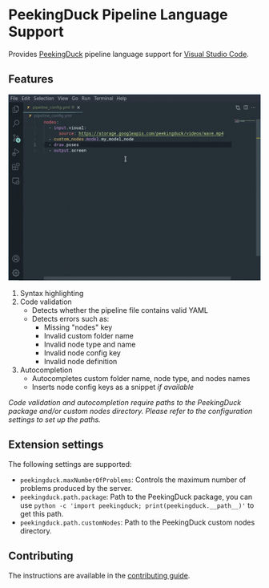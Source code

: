 # PeekingDuck Pipeline Language Support

Provides [PeekingDuck](https://github.com/aimakerspace/PeekingDuck) pipeline language support for [Visual Studio Code](https://code.visualstudio.com/).

## Features
![demo](https://raw.githubusercontent.com/aimakerspace/vscode-peekingduck/main/assets/demo.gif)

1. Syntax highlighting
1. Code validation
   - Detects whether the pipeline file contains valid YAML
   - Detects errors such as:
     - Missing "nodes" key
     - Invalid custom folder name
     - Invalid node type and name
     - Invalid node config key
     - Invalid node definition
1. Autocompletion
   - Autocompletes custom folder name, node type, and nodes names
   - Inserts node config keys as a snippet *if available*

*Code validation and autocompletion require paths to the PeekingDuck package and/or custom nodes directory. Please refer to the configuration settings to set up the paths.*

## Extension settings
The following settings are supported:
- `peekingduck.maxNumberOfProblems`: Controls the maximum number of problems produced by the server.
- `peekingduck.path.package`: Path to the PeekingDuck package, you can use `python -c 'import peekingduck; print(peekingduck.__path__)'` to get this path.
- `peekingduck.path.customNodes`: Path to the PeekingDuck custom nodes directory.


## Contributing
The instructions are available in the [contributing guide](CONTRIBUTING.md).